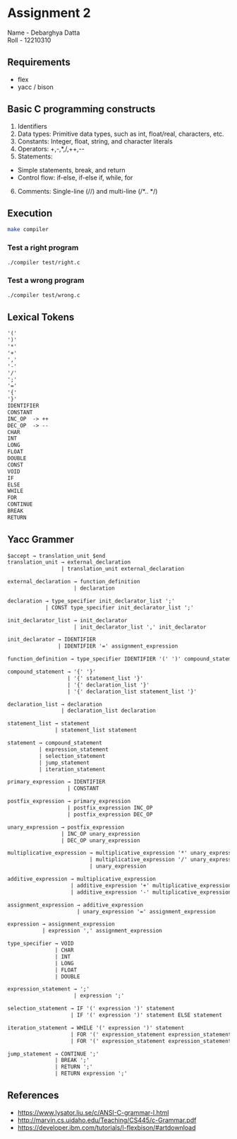 # Assignment 2
Name - Debarghya Datta  
Roll - 12210310

## Requirements
- flex
- yacc / bison

## Basic C programming constructs
1. Identifiers
2. Data types: Primitive data types, such as int, float/real, characters, etc.
3. Constants: Integer, float, string, and character literals
4. Operators: +,-,*,/,++,--
5. Statements:
- Simple statements, break, and return
- Control flow: if-else, if-else if, while, for
6. Comments: Single-line (//) and multi-line (/*.. */)

## Execution

```sh
make compiler
```
### Test a right program
```sh
./compiler test/right.c
```

### Test a wrong program
```sh
./compiler test/wrong.c
```

## Lexical Tokens

```txt
'(' 
')'
'*'
'+'
','
'-'
'/'
';'
'='
'{'
'}'
IDENTIFIER
CONSTANT 
INC_OP  -> ++
DEC_OP  -> --
CHAR 
INT 
LONG 
FLOAT 
DOUBLE 
CONST 
VOID 
IF 
ELSE 
WHILE
FOR 
CONTINUE 
BREAK 
RETURN 
```

## Yacc Grammer

```txt
$accept → translation_unit $end
translation_unit → external_declaration
                 | translation_unit external_declaration

external_declaration → function_definition
                     | declaration

declaration → type_specifier init_declarator_list ';'
            | CONST type_specifier init_declarator_list ';'

init_declarator_list → init_declarator
                     | init_declarator_list ',' init_declarator

init_declarator → IDENTIFIER
                | IDENTIFIER '=' assignment_expression

function_definition → type_specifier IDENTIFIER '(' ')' compound_statement

compound_statement → '{' '}'
                   | '{' statement_list '}'
                   | '{' declaration_list '}'
                   | '{' declaration_list statement_list '}'

declaration_list → declaration
                 | declaration_list declaration

statement_list → statement
               | statement_list statement

statement → compound_statement
          | expression_statement
          | selection_statement
          | jump_statement
          | iteration_statement

primary_expression → IDENTIFIER
                   | CONSTANT

postfix_expression → primary_expression
                   | postfix_expression INC_OP
                   | postfix_expression DEC_OP

unary_expression → postfix_expression
                 | INC_OP unary_expression
                 | DEC_OP unary_expression

multiplicative_expression → multiplicative_expression '*' unary_expression
                          | multiplicative_expression '/' unary_expression
                          | unary_expression

additive_expression → multiplicative_expression
                    | additive_expression '+' multiplicative_expression
                    | additive_expression '-' multiplicative_expression

assignment_expression → additive_expression
                      | unary_expression '=' assignment_expression

expression → assignment_expression
           | expression ',' assignment_expression

type_specifier → VOID
               | CHAR
               | INT
               | LONG
               | FLOAT
               | DOUBLE

expression_statement → ';'
                     | expression ';'

selection_statement → IF '(' expression ')' statement
                    | IF '(' expression ')' statement ELSE statement

iteration_statement → WHILE '(' expression ')' statement
                    | FOR '(' expression_statement expression_statement ')' statement
                    | FOR '(' expression_statement expression_statement expression ')' statement

jump_statement → CONTINUE ';'
               | BREAK ';'
               | RETURN ';'
               | RETURN expression ';'
```

## References
- https://www.lysator.liu.se/c/ANSI-C-grammar-l.html
- http://marvin.cs.uidaho.edu/Teaching/CS445/c-Grammar.pdf
- https://developer.ibm.com/tutorials/l-flexbison/#artdownload
